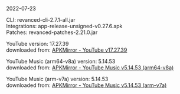 2022-07-23
  
CLI: revanced-cli-2.7.1-all.jar  
Integrations: app-release-unsigned-v0.27.6.apk  
Patches: revanced-patches-2.21.0.jar  

YouTube version: 17.27.39  
downloaded from: [APKMirror - YouTube v17.27.39](https://www.apkmirror.com/apk/google-inc/youtube/youtube-17-27-39-release/youtube-17-27-39-android-apk-download/)  

YouTube Music (arm64-v8a) version: 5.14.53  
downloaded from: [APKMirror - YouTube Music v5.14.53 (arm64-v8a)](https://www.apkmirror.com/apk/google-inc/youtube-music/youtube-music-5-14-53-release/youtube-music-5-14-53-3-android-apk-download/)  

YouTube Music (arm-v7a) version: 5.14.53  
downloaded from: [APKMirror - YouTube Music v5.14.53 (arm-v7a)](https://www.apkmirror.com/apk/google-inc/youtube-music/youtube-music-5-14-53-release/youtube-music-5-14-53-android-apk-download/)  
